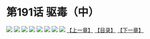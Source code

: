 # 第191话 驱毒（中）
![](https://mhpic.xiaomingtaiji.net/comic/D/斗破苍穹拆分版/191话/1.jpg-zymk.middle.webp)
![](https://mhpic.xiaomingtaiji.net/comic/D/斗破苍穹拆分版/191话/2.jpg-zymk.middle.webp)
![](https://mhpic.xiaomingtaiji.net/comic/D/斗破苍穹拆分版/191话/3.jpg-zymk.middle.webp)
![](https://mhpic.xiaomingtaiji.net/comic/D/斗破苍穹拆分版/191话/4.jpg-zymk.middle.webp)
![](https://mhpic.xiaomingtaiji.net/comic/D/斗破苍穹拆分版/191话/5.jpg-zymk.middle.webp)
![](https://mhpic.xiaomingtaiji.net/comic/D/斗破苍穹拆分版/191话/6.jpg-zymk.middle.webp)
![](https://mhpic.xiaomingtaiji.net/comic/D/斗破苍穹拆分版/191话/7.jpg-zymk.middle.webp)
![](https://mhpic.xiaomingtaiji.net/comic/D/斗破苍穹拆分版/191话/8.jpg-zymk.middle.webp)
[【上一章】](./190.md)
[【目录】](./READMD.md)
[【下一章】](./192.md)
